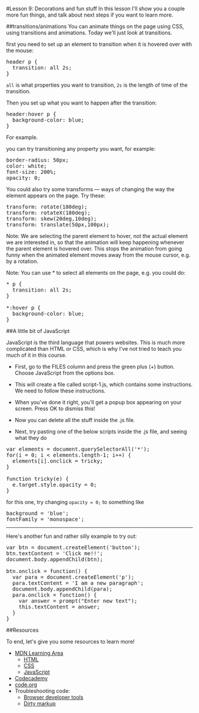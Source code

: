 #Lesson 9: Decorations and fun stuff
In this lesson I'll show you a couple more fun things, and talk about next steps if you want to learn more.

##transitions/animations
You can animate things on the page using CSS, using transitions and animations. Today we'll just look at transitions.

first you need to set up an element to transition when it is hovered over with the mouse:

<pre>header p {
  transition: all 2s;
}</pre>

<code>all</code> is what properties you want to transition, <code>2s</code> is the length of time of the transition.

Then you set up what you want to happen after the transition:

<pre>header:hover p {
  background-color: blue;
}</pre>

For example.

you can try transitioning any property you want, for example:

<pre>border-radius: 50px; 
color: white;
font-size: 200%;
opacity: 0;</pre>

You could also try some transforms — ways of changing the way the element appears on the page. Try these:

<pre>transform: rotate(180deg);
transform: rotateX(180deg);
transform: skew(20deg,10deg);
transform: translate(50px,100px);</pre>

Note: We are selecting the parent element to hover, not the actual element we are interested in, so that the animation will keep happening whenever the parent element is hovered over. This stops the animation from going funny when the animated element moves away from the mouse cursor, e.g. by a rotation.

Note: You can use * to select all elements on the page, e.g. you could do:

<pre>* p {
  transition: all 2s;
}

*:hover p {
  background-color: blue;
}</pre>

##A little bit of JavaScript

JavaScript is the third language that powers websites. This is much more complicated than HTML or CSS, which is why I've not tried to teach you much of it in this course.

* First, go to the FILES column and press the green plus (+) button. Choose JavaScript from the options box.

* This will create a file called script-1.js, which contains some instructions. We need to follow these instructions.

* When you've done it right, you'll get a popup box appearing on your screen. Press OK to dismiss this!

* Now you can delete all the stuff inside the .js file.

* Next, try pasting one of the below scripts inside the .js file, and seeing what they do

<pre>var elements = document.querySelectorAll('*');
for(i = 0; i < elements.length-1; i++) {
  elements[i].onclick = tricky;
}

function tricky(e) {
  e.target.style.opacity = 0;
}</pre>

for this one, try changing <code>opacity = 0;</code> to something like

<pre>background = 'blue';
fontFamily = 'monospace';</pre>

<hr>

<p>Here's another fun and rather silly example to try out:</p>

<pre>var btn = document.createElement('button');
btn.textContent = 'Click me!!';
document.body.appendChild(btn);

btn.onclick = function() {
  var para = document.createElement('p');
  para.textContent = 'I am a new paragraph';
  document.body.appendChild(para);
  para.onclick = function() {
    var answer = prompt("Enter new text");
    this.textContent = answer;
  }
}</pre>


##Resources

To end, let's give you some resources to learn more!

* [MDN Learning Area](https://developer.mozilla.org/en-US/Learn)
	* [HTML](https://developer.mozilla.org/en-US/Learn/HTML)
	* [CSS](https://developer.mozilla.org/en-US/Learn/CSS)
	* [JavaScript](https://developer.mozilla.org/en-US/Learn/JavaScript)
* [Codecademy](https://www.codecademy.com/)
* [code.org](https://code.org/)
* Troubleshooting code:
	* [Browser developer tools](https://developer.mozilla.org/en-US/Learn/Common_questions/What_are_browser_developer_tools)
	* [Dirty markup](https://www.dirtymarkup.com/) 	



